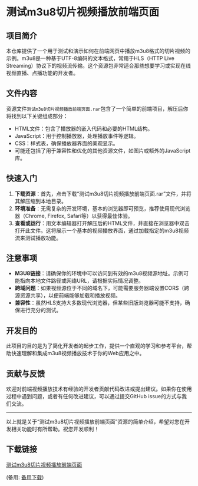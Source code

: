 # 测试m3u8切片视频播放前端页面

## 项目简介

本仓库提供了一个用于测试和演示如何在前端网页中播放m3u8格式的切片视频的示例。m3u8是一种基于UTF-8编码的文本格式，常用于HLS（HTTP Live Streaming）协议下的视频流传输。这个资源包非常适合那些想要学习或实现在线视频直播、点播功能的开发者。

## 文件内容

资源文件`测试m3u8切片视频播放前端页面.rar`包含了一个简单的前端项目，解压后你将找到以下关键组成部分：
- HTML文件：包含了播放器的嵌入代码和必要的HTML结构。
- JavaScript：用于控制播放器，处理播放事件等逻辑。
- CSS：样式表，确保播放器界面的美观显示。
- 可能还包括了用于兼容性和优化的其他资源文件，如图片或额外的JavaScript库。

## 快速入门

1. **下载资源**：首先，点击下载“测试m3u8切片视频播放前端页面.rar”文件，并将其解压缩到本地目录。
2. **环境准备**：无需复杂的开发环境，基本的浏览器即可预览，推荐使用现代浏览器（Chrome, Firefox, Safari等）以获得最佳体验。
3. **查看或运行**：用文本编辑器打开解压后的HTML文件，并直接在浏览器中双击打开此文件。这将展示一个基本的视频播放界面，通过加载指定的m3u8视频流来测试播放功能。

## 注意事项

- **M3U8链接**：请确保你的环境中可以访问到有效的m3u8视频源地址。示例可能指向本地文件路径或网络URL，请根据实际情况调整。
- **跨域问题**：如果视频源位于不同的域名下，可能需要服务器端设置CORS（跨源资源共享），以便前端能够加载和播放视频。
- **兼容性**：虽然HLS支持大多数现代浏览器，但某些旧版浏览器可能不支持，确保进行充分的测试。

## 开发目的

此项目的目的是为了简化开发者的起步工作，提供一个直观的学习和参考平台，帮助快速理解和集成m3u8视频播放技术于你的Web应用之中。

## 贡献与反馈

欢迎对前端视频播放技术有经验的开发者贡献代码改进或提出建议。如果你在使用过程中遇到问题，或者有任何改进建议，可以通过提交GitHub issue的方式与我们交流。

---

以上就是关于“测试m3u8切片视频播放前端页面”资源的简单介绍，希望对您在开发相关功能时有所帮助。祝您开发顺利！

## 下载链接
[测试m3u8切片视频播放前端页面](https://pan.quark.cn/s/dda28869990c) 

(备用: [备用下载](https://pan.baidu.com/s/1tuQN11Y4ZO6k6alOnVKuog?pwd=1234))
